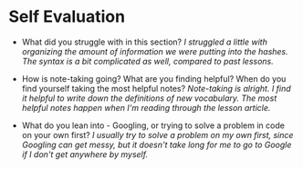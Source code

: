 # Self Evaluation

- What did you struggle with in this section?
*I struggled a little with organizing the amount of information we were putting into the hashes. The syntax is a bit complicated as well, compared to past lessons.*

- How is note-taking going? What are you finding helpful? When do you find yourself taking the most helpful notes?
*Note-taking is alright. I find it helpful to write down the definitions of new vocabulary. The most helpful notes happen when I'm reading through the lesson article.*

- What do you lean into - Googling, or trying to solve a problem in code on your own first?
*I usually try to solve a problem on my own first, since Googling can get messy, but it doesn't take long for me to go to Google if I don't get anywhere by myself.*
